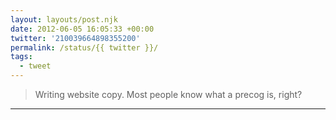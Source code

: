 ```yaml
---
layout: layouts/post.njk
date: 2012-06-05 16:05:33 +00:00
twitter: '210039664898355200'
permalink: /status/{{ twitter }}/
tags: 
  - tweet
---
```


> Writing website copy. Most people know what a precog is, right?

---
